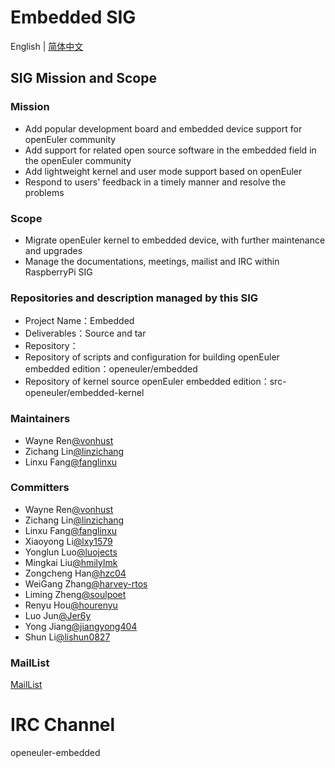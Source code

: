 
# Embedded SIG
English | [简体中文](./sig-embedded_cn.md)

## SIG Mission and Scope

### Mission
- Add popular development board and embedded device support for openEuler community
- Add support for related open source software in the embedded field in the openEuler community
- Add lightweight kernel and user mode support based on openEuler
- Respond to users' feedback in a timely manner and resolve the problems
### Scope
- Migrate openEuler kernel to embedded device, with further maintenance and upgrades
- Manage the documentations, meetings, mailist and IRC within RaspberryPi SIG
### Repositories and description managed by this SIG

- Project Name：Embedded
- Deliverables：Source and tar
- Repository：
- Repository of scripts and configuration for building openEuler embedded edition：openeuler/embedded
- Repository of kernel source openEuler embedded edition：src-openeuler/embedded-kernel

### Maintainers
- Wayne Ren[@vonhust](https://gitee.com/vonhust)
- Zichang Lin[@linzichang](https://gitee.com/linzichang)
- Linxu Fang[@fanglinxu](https://gitee.com/fanglinxu)

### Committers
- Wayne Ren[@vonhust](https://gitee.com/vonhust)
- Zichang Lin[@linzichang](https://gitee.com/linzichang)
- Linxu Fang[@fanglinxu](https://gitee.com/fanglinxu)
- Xiaoyong Li[@lxy1579](https://gitee.com/lxy1579)
- Yonglun Luo[@luojects](https://gitee.com/luojects)
- Mingkai Liu[@hmilylmk](https://gitee.com/hmilylmk)
- Zongcheng Han[@hzc04](https://gitee.com/hzc04)
- WeiGang Zhang[@harvey-rtos](https://gitee.com/harvey-rtos)
- Liming Zheng[@soulpoet](https://gitee.com/soulpoet)
- Renyu Hou[@hourenyu](https://gitee.com/hourenyu)
- Luo Jun[@Jer6y](https://gitee.com/Jer6y)
- Yong Jiang[@jiangyong404](https://gitee.com/jiangyong404)
- Shun Li[@lishun0827](https://gitee.com/lishun0827)

### MailList

[MailList](dev@openeuler.org)

# IRC Channel
openeuler-embedded

